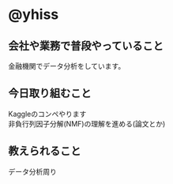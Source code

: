 # @yhiss

## 会社や業務で普段やっていること

金融機関でデータ分析をしています。  

## 今日取り組むこと

Kaggleのコンペやります  
非負行列因子分解(NMF)の理解を進める(論文とか)

## 教えられること
データ分析周り
